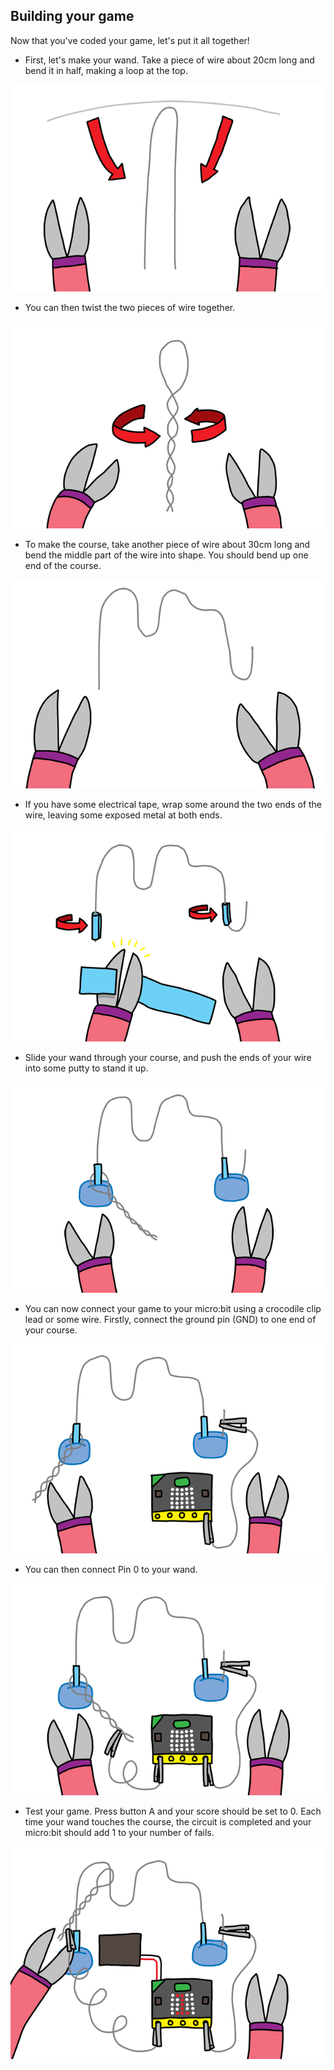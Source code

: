 ## Building your game

Now that you've coded your game, let's put it all together!

+ First, let's make your wand. Take a piece of wire about 20cm long and bend it in half, making a loop at the top.

![ekran görüntüsü](images/frustration-wand-bend.png)

+ You can then twist the two pieces of wire together.

![ekran görüntüsü](images/frustration-wand-twist.png)

+ To make the course, take another piece of wire about 30cm long and bend the middle part of the wire into shape. You should bend up one end of the course.

![ekran görüntüsü](images/frustration-course-bend.png)

+ If you have some electrical tape, wrap some around the two ends of the wire, leaving some exposed metal at both ends.

![ekran görüntüsü](images/frustration-course-tape.png)

+ Slide your wand through your course, and push the ends of your wire into some putty to stand it up.

![ekran görüntüsü](images/frustration-course-putty.png)

+ You can now connect your game to your micro:bit using a crocodile clip lead or some wire. Firstly, connect the ground pin (GND) to one end of your course.

![ekran görüntüsü](images/frustration-gnd-connect.png)

+ You can then connect Pin 0 to your wand.

![ekran görüntüsü](images/frustration-pin0-connect.png)

+ Test your game. Press button A and your score should be set to 0. Each time your wand touches the course, the circuit is completed and your micro:bit should add 1 to your number of fails.

![ekran görüntüsü](images/frustration-final.png)